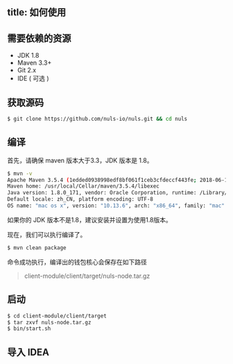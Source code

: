 title: 如何使用
-----------

## 需要依赖的资源

* JDK 1.8
* Maven 3.3+
* Git 2.x
* IDE ( 可选 )

## 获取源码

```sh
$ git clone https://github.com/nuls-io/nuls.git && cd nuls
```

## 编译

首先，请确保 maven 版本大于3.3，JDK 版本是 1.8。

```sh
$ mvn -v
Apache Maven 3.5.4 (1edded0938998edf8bf061f1ceb3cfdeccf443fe; 2018-06-18T02:33:14+08:00)
Maven home: /usr/local/Cellar/maven/3.5.4/libexec
Java version: 1.8.0_171, vendor: Oracle Corporation, runtime: /Library/Java/JavaVirtualMachines/jdk1.8.0_171.jdk/Contents/Home/jre
Default locale: zh_CN, platform encoding: UTF-8
OS name: "mac os x", version: "10.13.6", arch: "x86_64", family: "mac"
```

如果你的 JDK 版本不是1.8，建议安装并设置为使用1.8版本。

现在，我们可以执行编译了。

```sh
$ mvn clean package
```

命令成功执行，编译出的钱包核心会保存在如下路径

> client-module/client/target/nuls-node.tar.gz

## 启动

```sh
$ cd client-module/client/target
$ tar zxvf nuls-node.tar.gz
$ bin/start.sh
```

## 导入 IDEA

